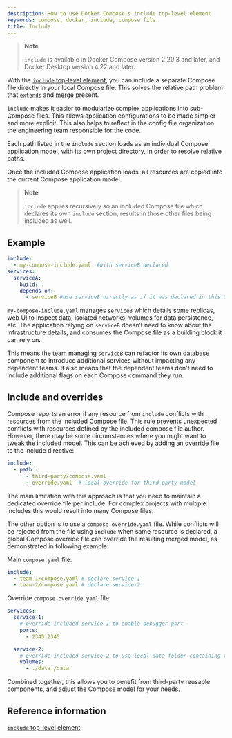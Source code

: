 ```yaml
---
description: How to use Docker Compose's include top-level element
keywords: compose, docker, include, compose file
title: Include
---
```


> **Note**
>
> `include` is available in Docker Compose version 2.20.3 and later, and Docker Desktop version 4.22 and later. 

With the [`include` top-level element](../compose-file/14-include.md), you can include a separate Compose file directly in your local Compose file. This solves the relative path problem that [`extends`](extends.md) and [merge](merge.md) present. 

`include` makes it easier to modularize complex applications into sub-Compose files. This allows application configurations to be made simpler and more explicit. This also helps to reflect in the config file organization the engineering team responsible for the code.

Each path listed in the `include` section loads as an individual Compose application model, with its own project directory, in order to resolve relative paths.

Once the included Compose application loads, all resources are copied into the current Compose application model.

> **Note**
>
> `include` applies recursively so an included Compose file which declares its own `include` section, results in those other files being included as well.

## Example

```yaml
include:
  - my-compose-include.yaml  #with serviceB declared
services:
  serviceA:
    build: .
    depends_on:
      - serviceB #use serviceB directly as if it was declared in this Compose file
```

`my-compose-include.yaml` manages `serviceB` which details some replicas, web UI to inspect data, isolated networks, volumes for data persistence, etc. The application relying on `serviceB` doesn’t need to know about the infrastructure details, and consumes the Compose file as a building block it can rely on. 

This means the team managing `serviceB` can refactor its own database component to introduce additional services without impacting any dependent teams. It also means that the dependent teams don't need to include additional flags on each Compose command they run.

## Include and overrides

Compose reports an error if any resource from `include` conflicts with resources from the included Compose file. This rule prevents
unexpected conflicts with resources defined by the included compose file author. However, there may be some circumstances where you might want to tweak the
included model. This can be achieved by adding an override file to the include directive:
```yaml
include:
  - path : 
      - third-party/compose.yaml
      - override.yaml  # local override for third-party model
```

The main limitation with this approach is that you need to maintain a dedicated override file per include. For complex projects with multiple
includes this would result into many Compose files.

The other option is to use a `compose.override.yaml` file. While conflicts will be rejected from the file using `include` when same
resource is declared, a global Compose override file can override the resulting merged model, as demonstrated in following example:

Main `compose.yaml` file:
```yaml
include:
  - team-1/compose.yaml # declare service-1
  - team-2/compose.yaml # declare service-2
```

Override `compose.override.yaml` file:
```yaml
services:
  service-1:
    # override included service-1 to enable debugger port
    ports:
      - 2345:2345

  service-2:
    # override included service-2 to use local data folder containing test data
    volumes:
      - ./data:/data
```

Combined together, this allows you to benefit from third-party reusable components, and adjust the Compose model for your needs.

## Reference information

[`include` top-level element](../compose-file/14-include.md)
